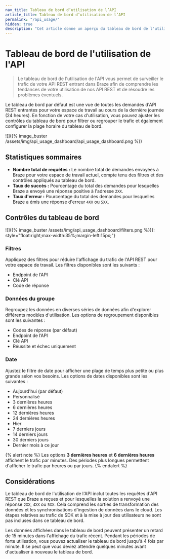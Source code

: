 ```yaml
---
nav_title: Tableau de bord d’utilisation de l’API
article_title: Tableau de bord d’utilisation de l’API
permalink: "/api_usage/"
hidden: true
description: "Cet article donne un aperçu du tableau de bord de l'utilisation de l'API."
---
```


# Tableau de bord de l'utilisation de l'API

> Le tableau de bord de l'utilisation de l'API vous permet de surveiller le trafic de votre API REST entrant dans Braze afin de comprendre les tendances de votre utilisation de nos API REST et de résoudre les problèmes éventuels.

Le tableau de bord par défaut est une vue de toutes les demandes d'API REST entrantes pour votre espace de travail au cours de la dernière journée (24 heures). En fonction de votre cas d'utilisation, vous pouvez ajuster les contrôles du tableau de bord pour filtrer ou regrouper le trafic et également configurer la plage horaire du tableau de bord.

![]({% image_buster /assets/img/api_usage_dashboard/api_usage_dashboard.png %})

## Statistiques sommaires

- **Nombre total de requêtes :** Le nombre total de demandes envoyées à Braze pour votre espace de travail actuel, compte tenu des filtres et des contrôles appliqués au tableau de bord.
- **Taux de succès :** Pourcentage du total des demandes pour lesquelles Braze a envoyé une réponse positive à l'adresse `2XX`.
- **Taux d'erreur :** Pourcentage du total des demandes pour lesquelles Braze a émis une réponse d'erreur `4XX` ou `5XX`.

## Contrôles du tableau de bord

![]({% image_buster /assets/img/api_usage_dashboard/filters.png %}){: style="float:right;max-width:35%;margin-left:15px;"}

### Filtres

Appliquez des filtres pour réduire l'affichage du trafic de l'API REST pour votre espace de travail. Les filtres disponibles sont les suivants :

- Endpoint de l’API
- Clé API
- Code de réponse

### Données du groupe

Regroupez les données en diverses séries de données afin d'explorer différents modèles d'utilisation. Les options de regroupement disponibles sont les suivantes :

- Codes de réponse (par défaut)
- Endpoint de l’API
- Clé API
- Réussite et échec uniquement

### Date

Ajustez le filtre de date pour afficher une plage de temps plus petite ou plus grande selon vos besoins. Les options de dates disponibles sont les suivantes :

- Aujourd'hui (par défaut)
- Personnalisé
- 3 dernières heures
- 6 dernières heures
- 12 dernières heures
- 24 dernières heures
- Hier
- 7 derniers jours
- 14 derniers jours
- 30 derniers jours
- Dernier mois à ce jour

{% alert note %}
Les options **3 dernières heures** et **6 dernières heures** affichent le trafic par minutes. Des périodes plus longues permettent d'afficher le trafic par heures ou par jours.
{% endalert %}

## Considérations

Le tableau de bord de l'utilisation de l'API inclut toutes les requêtes d'API REST que Braze a reçues et pour lesquelles la solution a renvoyé une réponse `2XX`, `4XX` ou `5XX`. Cela comprend les sorties de transformation des données et les synchronisations d'ingestion de données dans le cloud. Les étapes relatives au trafic de SDK et à la mise à jour des utilisateurs ne sont pas incluses dans ce tableau de bord.

Les données affichées dans le tableau de bord peuvent présenter un retard de 15 minutes dans l'affichage du trafic récent. Pendant les périodes de forte utilisation, vous pouvez actualiser le tableau de bord jusqu'à 4 fois par minute. Il se peut que vous deviez attendre quelques minutes avant d'actualiser à nouveau le tableau de bord.

